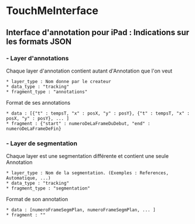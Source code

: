 TouchMeInterface
================

Interface d'annotation pour iPad : Indications sur les formats JSON
--------------------------------


### - Layer d'annotations 

Chaque layer d'annotation contient autant d'Annotation que l'on veut

    * layer_type : Nom donne par le createur
    * data_type : "tracking"
    * fragment_type : "annotations"
    
Format de ses annotations

    * data : [{"t" : tempsT, "x" : posX, "y" : posY}, {"t" : tempsT, "x" : posX, "y" : posY}, ... ]
    * fragment : {"start" : numeroDeLaFrameDuDebut, "end" : numeroDeLaFrameDeFin}

### - Layer de segmentation
 
Chaque layer est une segmentation différente et contient une seule Annotation

    * layer_type : Nom de la segmentation. (Exemples : References, Automatique, ...)
    * data_type : "tracking"
    * fragment_type : "segmentation"

Format de son annotation

    * data : [numeroFrameSegmPlan, numeroFrameSegmPlan, ... ]
    * fragment : ""
